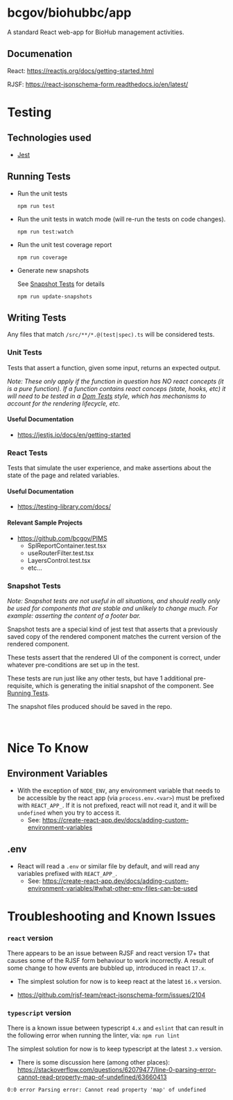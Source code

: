 # bcgov/biohubbc/app

A standard React web-app for BioHub management activities.

## Documenation

React: https://reactjs.org/docs/getting-started.html

RJSF: https://react-jsonschema-form.readthedocs.io/en/latest/

# Testing

## Technologies used

- [Jest](https://jestjs.io/docs/en/getting-started)

## Running Tests

- Run the unit tests

  ```
  npm run test
  ```

- Run the unit tests in watch mode (will re-run the tests on code changes).

  ```
  npm run test:watch
  ```

- Run the unit test coverage report

  ```
  npm run coverage
  ```

- Generate new snapshots

  See [Snapshot Tests](#snapshot-tests) for details

  ```
  npm run update-snapshots
  ```

## Writing Tests

Any files that match `/src/**/*.@(test|spec).ts` will be considered tests.

### Unit Tests

Tests that assert a function, given some input, returns an expected output.

_Note: These only apply if the function in question has NO react concepts (it is a pure function). If a function contains react conceps (state, hooks, etc) it will need to be tested in a [Dom Tests](#dom-tests) style, which has mechanisms to account for the rendering lifecycle, etc._

#### Useful Documentation

- https://jestjs.io/docs/en/getting-started

### React Tests

Tests that simulate the user experience, and make assertions about the state of the page and related variables.

#### Useful Documentation

- https://testing-library.com/docs/

#### Relevant Sample Projects

- https://github.com/bcgov/PIMS
  - SplReportContainer.test.tsx
  - useRouterFilter.test.tsx
  - LayersControl.test.tsx
  - etc...

### Snapshot Tests

_Note: Snapshot tests are not useful in all situations, and should really only be used for components that are stable and unlikely to change much. For example: asserting the content of a footer bar._

Snapshot tests are a special kind of jest test that asserts that a previously saved copy of the rendered component matches the current version of the rendered component.

These tests assert that the rendered UI of the component is correct, under whatever pre-conditions are set up in the test.

These tests are run just like any other tests, but have 1 additional pre-requisite, which is generating the initial snapshot of the component. See [Running Tests](#running-tests).

The snapshot files produced should be saved in the repo.

<br />

# Nice To Know

## Environment Variables

- With the exception of `NODE_ENV`, any environment variable that needs to be accessible by the react app (via `process.env.<var>`) must be prefixed with `REACT_APP_`. If it is not prefixed, react will not read it, and it will be `undefined` when you try to access it.
  - See: https://create-react-app.dev/docs/adding-custom-environment-variables

## .env

- React will read a `.env` or similar file by default, and will read any variables prefixed with `REACT_APP_`.
  - See: https://create-react-app.dev/docs/adding-custom-environment-variables/#what-other-env-files-can-be-used

# Troubleshooting and Known Issues

### `react` version

There appears to be an issue between RJSF and react version 17+ that causes some of the RJSF form behaviour to work incorrectly. A result of some change to how events are bubbled up, introduced in react `17.x`.

- The simplest solution for now is to keep react at the latest `16.x` version.

- https://github.com/rjsf-team/react-jsonschema-form/issues/2104

### `typescript` version

There is a known issue between typescript `4.x` and `eslint` that can result in the following error when running the linter, via: `npm run lint`

The simplest solution for now is to keep typescript at the latest `3.x` version.

- There is some discussion here (among other places):  
  https://stackoverflow.com/questions/62079477/line-0-parsing-error-cannot-read-property-map-of-undefined/63660413

```
0:0 error Parsing error: Cannot read property 'map' of undefined
```
